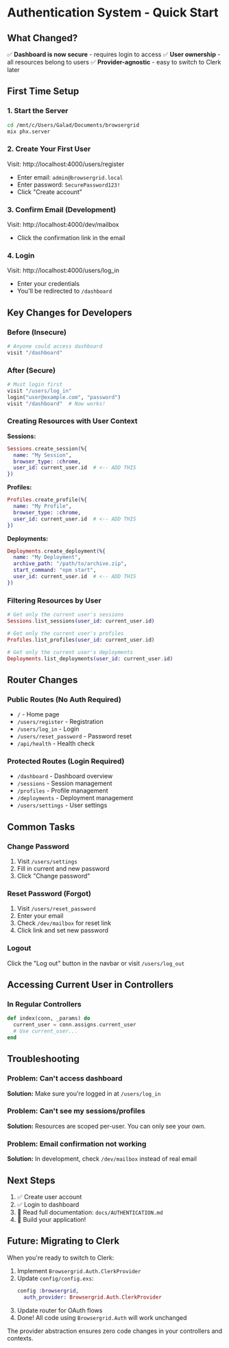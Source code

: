 # Authentication System - Quick Start

## What Changed?

✅ **Dashboard is now secure** - requires login to access
✅ **User ownership** - all resources belong to users
✅ **Provider-agnostic** - easy to switch to Clerk later

## First Time Setup

### 1. Start the Server

```bash
cd /mnt/c/Users/Galad/Documents/browsergrid
mix phx.server
```

### 2. Create Your First User

Visit: http://localhost:4000/users/register

- Enter email: `admin@browsergrid.local`
- Enter password: `SecurePassword123!`
- Click "Create account"

### 3. Confirm Email (Development)

Visit: http://localhost:4000/dev/mailbox

- Click the confirmation link in the email

### 4. Login

Visit: http://localhost:4000/users/log_in

- Enter your credentials
- You'll be redirected to `/dashboard`

## Key Changes for Developers

### Before (Insecure)

```elixir
# Anyone could access dashboard
visit "/dashboard"
```

### After (Secure)

```elixir
# Must login first
visit "/users/log_in"
login("user@example.com", "password")
visit "/dashboard"  # Now works!
```

### Creating Resources with User Context

**Sessions:**
```elixir
Sessions.create_session(%{
  name: "My Session",
  browser_type: :chrome,
  user_id: current_user.id  # <-- ADD THIS
})
```

**Profiles:**
```elixir
Profiles.create_profile(%{
  name: "My Profile",
  browser_type: :chrome,
  user_id: current_user.id  # <-- ADD THIS
})
```

**Deployments:**
```elixir
Deployments.create_deployment(%{
  name: "My Deployment",
  archive_path: "/path/to/archive.zip",
  start_command: "npm start",
  user_id: current_user.id  # <-- ADD THIS
})
```

### Filtering Resources by User

```elixir
# Get only the current user's sessions
Sessions.list_sessions(user_id: current_user.id)

# Get only the current user's profiles
Profiles.list_profiles(user_id: current_user.id)

# Get only the current user's deployments
Deployments.list_deployments(user_id: current_user.id)
```

## Router Changes

### Public Routes (No Auth Required)
- `/` - Home page
- `/users/register` - Registration
- `/users/log_in` - Login
- `/users/reset_password` - Password reset
- `/api/health` - Health check

### Protected Routes (Login Required)
- `/dashboard` - Dashboard overview
- `/sessions` - Session management
- `/profiles` - Profile management
- `/deployments` - Deployment management
- `/users/settings` - User settings

## Common Tasks

### Change Password

1. Visit `/users/settings`
2. Fill in current and new password
3. Click "Change password"

### Reset Password (Forgot)

1. Visit `/users/reset_password`
2. Enter your email
3. Check `/dev/mailbox` for reset link
4. Click link and set new password

### Logout

Click the "Log out" button in the navbar or visit `/users/log_out`

## Accessing Current User in Controllers

### In Regular Controllers

```elixir
def index(conn, _params) do
  current_user = conn.assigns.current_user
  # Use current_user...
end
```


## Troubleshooting

### Problem: Can't access dashboard
**Solution:** Make sure you're logged in at `/users/log_in`

### Problem: Can't see my sessions/profiles
**Solution:** Resources are scoped per-user. You can only see your own.

### Problem: Email confirmation not working
**Solution:** In development, check `/dev/mailbox` instead of real email

## Next Steps

1. ✅ Create user account
2. ✅ Login to dashboard
3. 📖 Read full documentation: `docs/AUTHENTICATION.md`
4. 🚀 Build your application!

## Future: Migrating to Clerk

When you're ready to switch to Clerk:

1. Implement `Browsergrid.Auth.ClerkProvider`
2. Update `config/config.exs`:
   ```elixir
   config :browsergrid,
     auth_provider: Browsergrid.Auth.ClerkProvider
   ```
3. Update router for OAuth flows
4. Done! All code using `Browsergrid.Auth` will work unchanged

The provider abstraction ensures zero code changes in your controllers and contexts.

